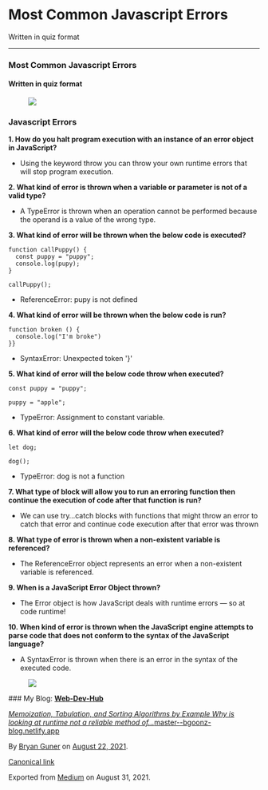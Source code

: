 # Most Common Javascript Errors

Written in quiz format

---

### Most Common Javascript Errors

#### Written in quiz format

<figure>
<img src="https://cdn-images-1.medium.com/max/1200/0*Z3bZOpQH9SFYpYZh.jpg" class="graf-image" />
</figure>

### Javascript Errors

**1. How do you halt program execution with an instance of an error object in JavaScript?**

-   <span id="f2d5">Using the keyword throw you can throw your own runtime errors that will stop program execution.</span>

**2. What kind of error is thrown when a variable or parameter is not of a valid type?**

-   <span id="a3e9">A TypeError is thrown when an operation cannot be performed because the operand is a value of the wrong type.</span>

**3. What kind of error will be thrown when the below code is executed?**

    function callPuppy() {
      const puppy = "puppy";
      console.log(pupy);
    }

    callPuppy();

-   <span id="d2cc">ReferenceError: pupy is not defined</span>

**4. What kind of error will be thrown when the below code is run?**

    function broken () {
      console.log("I'm broke")
    }}

-   <span id="d2b1">SyntaxError: Unexpected token '}'</span>

**5. What kind of error will the below code throw when executed?**

    const puppy = "puppy";

    puppy = "apple";

-   <span id="1ca0">TypeError: Assignment to constant variable.</span>

**6. What kind of error will the below code throw when executed?**

    let dog;

    dog();

-   <span id="bd34">TypeError: dog is not a function</span>

**7. What type of block will allow you to run an erroring function then continue the execution of code after that function is run?**

-   <span id="656d">We can use try…catch blocks with functions that might throw an error to catch that error and continue code execution after that error was thrown</span>

**8. What type of error is thrown when a non-existent variable is referenced?**

-   <span id="a260">The ReferenceError object represents an error when a non-existent variable is referenced.</span>

**9. When is a JavaScript Error Object thrown?**

-   <span id="55cf">The Error object is how JavaScript deals with runtime errors — so at code runtime!</span>

**10. When kind of error is thrown when the JavaScript engine attempts to parse code that does not conform to the syntax of the JavaScript language?**

-   <span id="af0c">A SyntaxError is thrown when there is an error in the syntax of the executed code.</span>

<figure>
<img src="https://cdn-images-1.medium.com/max/800/0*NV9Oo1MMTGfTlHWs.jpeg" class="graf-image" />
</figure>### My Blog:

<a href="https://master--bgoonz-blog.netlify.app/" class="markup--anchor markup--mixtapeEmbed-anchor" title="https://master--bgoonz-blog.netlify.app/">
<strong>Web-Dev-Hub</strong>
<br/>

<em>Memoization, Tabulation, and Sorting Algorithms by Example Why is looking at runtime not a reliable method of…</em>master--bgoonz-blog.netlify.app</a>
<a href="https://master--bgoonz-blog.netlify.app/" class="js-mixtapeImage mixtapeImage u-ignoreBlock">
</a>

By <a href="https://medium.com/@bryanguner" class="p-author h-card">Bryan Guner</a> on [August 22, 2021](https://medium.com/p/311ea1356a3d).

<a href="https://medium.com/@bryanguner/most-common-javascript-errors-311ea1356a3d" class="p-canonical">Canonical link</a>

Exported from [Medium](https://medium.com) on August 31, 2021.
